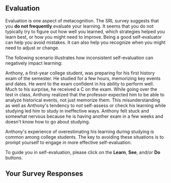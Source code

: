 ## Evaluation

Evaluation is one aspect of metacognition. The SRL survey suggests that you **do not frequently** evaluate your learning. It seems that you do not typically try to figure out how well you learned, which strategies helped you learn best, or how you might need to improve. Being a good self-evaluator can help you avoid mistakes. It can also help you recognize when you might need to adjust or change. 

The following scenario illustrates how inconsistent self-evaluation can negatively impact learning:

Anthony, a first-year college student, was preparing for his first history exam of the semester. He studied for a few hours, memorizing key events and dates. He went to the exam confident in his ability to perform well. Much to his surprise, he received a C on the exam. While going over the test in class, Anthony realized that the professor expected him to be able to analyze historical events, not just memorize them. This misunderstanding as well as Anthony's tendency to *not* self-assess or check his learning while studying led him to study in ineffective ways. Anthony felt stuck and somewhat nervous because he is having another exam in a few weeks and doesn't know how to go about studying.

Anthony's experience of overestimating his learning during studying is common among college students. The key to avoiding these situations is to prompt yourself to engage in more effective self-evaluation.

To guide you in self-evaluation, please click on the **Learn**, **See**, and/or **Do** buttons.  

## Your Survey Responses
